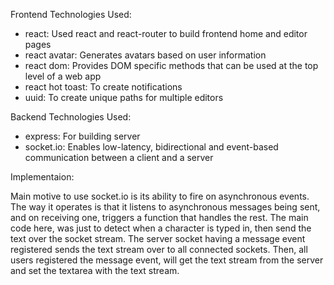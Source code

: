 Frontend Technologies Used:

 - react: Used react and react-router to build frontend home and editor pages
 - react avatar: Generates avatars based on user information
 - react dom: Provides DOM specific methods that can be used at the top level of a web app
 - react hot toast: To create notifications
 - uuid: To create unique paths for multiple editors

Backend Technologies Used:

 - express: For building server
 - socket.io: Enables low-latency, bidirectional and event-based communication between a client and a server

Implementaion:

Main motive to use socket.io is its ability to fire on asynchronous events. The way it operates is that it listens to asynchronous messages being sent, and on receiving one, triggers a function that handles the rest. The main code here, was just to detect when a character is typed in, then send the text over the socket stream. The server socket having a message event registered sends the text stream over to all connected sockets. Then, all users registered the message event, will get the text stream from the server and set the textarea with the text stream.
  
  

